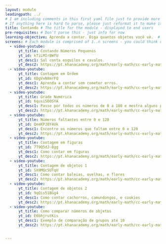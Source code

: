 ```yaml
---
layout: module
leadingpath: ../
# I am including comments in this first yaml file just to provide more context. Please don't parse the comments - just ignore them
# If anything here is hard to parse, please just reformat it to make it easy to parse!
title: Contando # The title for the module - displayed to end users
pre-requisites: # Don't parse this - just info for now
learning-objective: Aprenda a contar. Diga quantos objetos você vê.  # The learning objective is just for curriculum developers so they know the purpose of each course and how to test that it was successful
screens: # Each module is comprised of 1..n screens - you could think of them like slides in keynote containing an image, a video, a poll, or a quiz.
  - video-youtube:
      yt_title: Contando Números Pequenos
      yt_id: kTiLMIrBWfU
      yt_desc1: Sal conta esquilos e cavalos.
      yt_desc2: https://pt.khanacademy.org/math/early-math/cc-early-math-counting-topic/cc-early-math-counting/e/counting-out-1-20-objects
  - video-youtube:
      yt_title: Contagem em Ordem
      yt_id: 6DgVxN8mrFQ
      yt_desc1: Aprenda a contar sem cometer erros.
      yt_desc2: https://pt.khanacademy.org/math/early-math/cc-early-math-counting-topic/cc-early-math-counting/e/counting-objects
  - video-youtube:
      yt_title: Grade Numérica
      yt_id: 6qusi5DOSYA
      yt_desc1: Passe por todos os números de 0 a 100 e mostra alguns padrões interessantes.
      yt_desc2: https://pt.khanacademy.org/math/early-math/cc-early-math-counting-topic/cc-early-math-numbers-120/e/count-to-100
  - video-youtube:
      yt_title: Números faltantes entre 0 e 120
      yt_id: QeeKPJ0Y4Uk
      yt_desc1: Encontre os números que faltam entre 0 e 120
      yt_desc2: https://pt.khanacademy.org/math/early-math/cc-early-math-counting-topic/cc-early-math-numbers-120/e/numbers-to-120
  - video-youtube:
      yt_title: Contagem em figuras
      yt_id: 7T9Q5dJ-8gg
      yt_desc1: Como contar em figuras
      yt_desc2: https://pt.khanacademy.org/math/early-math/cc-early-math-counting-topic/cc-early-math-count-object-topic/e/counting-in-scenes
  - video-youtube:
      yt_title: Contagem de objetos 1
      yt_id: SX0MQcSUTqU
      yt_desc1: Como contar baleias, ovelhas, e flores
      yt_desc2: https://pt.khanacademy.org/math/early-math/cc-early-math-counting-topic/cc-early-math-count-object-topic/e/how-many-objects-1
  - video-youtube:
      yt_title: Contagem de objetos 2
      yt_id: 9qQis51BGg4  
      yt_desc1: Como contar cachorros, camundongos, e cookies
      yt_desc2: https://pt.khanacademy.org/math/early-math/cc-early-math-counting-topic/cc-early-math-count-object-topic/e/how-many-objects-2
  - video-youtube:
      yt_title: Como comparar números de objetos
      yt_id: E6bhjrutKis
      yt_desc1: Exemplo de comparação de grupos até 10
      yt_desc2: https://pt.khanacademy.org/math/early-math/cc-early-math-counting-topic/cc-early-math-comparing-numbers/e/compare-groups-through-10


---
```

